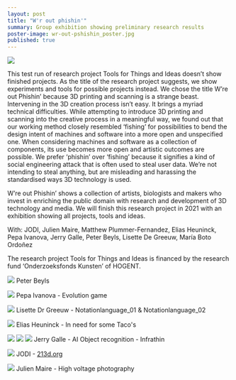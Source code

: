 ```yaml
---
layout: post
title: "W'r out phishin'"
summary: Group exhibition showing preliminary research results
poster-image: wr-out-pshishin_poster.jpg
published: true
---
```


![](/images/wr-out-pshishin-01.jpg)

This test run of research project Tools for Things and Ideas doesn’t show finished projects. 
As the title of the research project suggests, we show experiments and tools for possible projects instead. We chose the title W’re out Phishin’ because 3D printing and scanning is a strange beast. Intervening in the 3D creation process isn’t easy. It brings a myriad technical difficulties. While attempting to introduce 3D printing and scanning into the creative process in a meaningful way, we found out that our working method closely resembled ‘fishing’ for possibilities to bend the design intent of machines and software into a more open and unspecified one. When considering machines and software as a collection of components, its use becomes more open and artistic outcomes are possible. We prefer ‘phishin’ over ‘fishing’ because it signifies a kind of social engineering attack that is often used to steal user data. We’re not intending to steal anything, but are misleading and harassing the standardised ways 3D technology is used.

W’re out Phishin’ shows a collection of artists, biologists and makers who invest in enriching the public domain with research and development of 3D technology and media. We will finish this research project in 2021 with an exhibition showing all projects, tools and ideas.

With: JODI, Julien Maire, Matthew Plummer-Fernandez, Elias Heuninck, Pepa Ivanova, Jerry Galle, Peter Beyls, Lisette De Greeuw, María Boto Ordoñez

The research project Tools for Things and Ideas is financed by the research fund ‘Onderzoeksfonds Kunsten’ of HOGENT.


![](/images/wr-out-pshishin-02.jpg)
Peter Beyls

![](/images/wr-out-pshishin-03.jpg)
Pepa Ivanova - Evolution game

![](/images/wr-out-pshishin-04.jpg)
Lisette Dr Greeuw - Notationlanguage_01 & Notationlanguage_02 

![](/images/wr-out-pshishin-05.jpg)
Elias Heuninck - In need for some Taco's

![](/images/wr-out-pshishin-06.jpg)
![](/images/wr-out-pshishin-07.jpg)
![](/images/wr-out-pshishin-08.jpg)
Jerry Galle - AI Object recognition - Infrathin

![](/images/wr-out-pshishin-09.jpg)
JODI - [213d.org](http://213d.org)

![](/images/wr-out-pshishin-10.jpg)
Julien Maire - High voltage photography
